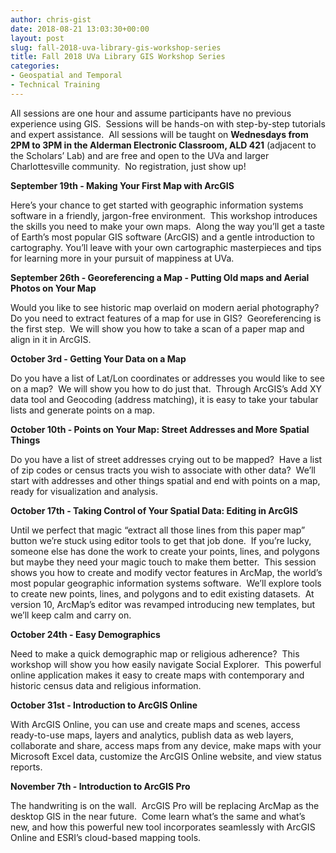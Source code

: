 ```yaml
---
author: chris-gist
date: 2018-08-21 13:03:30+00:00
layout: post
slug: fall-2018-uva-library-gis-workshop-series
title: Fall 2018 UVa Library GIS Workshop Series
categories:
- Geospatial and Temporal
- Technical Training
---
```


All sessions are one hour and assume participants have no previous experience using GIS.  Sessions will be hands-on with step-by-step tutorials and expert assistance.  All sessions will be taught on **Wednesdays from 2PM to 3PM in the Alderman Electronic Classroom, ALD 421** (adjacent to the Scholars’ Lab) and are free and open to the UVa and larger Charlottesville community.  No registration, just show up!

**September 19th - Making Your First Map with ArcGIS**

Here’s your chance to get started with geographic information systems software in a friendly, jargon-free environment.  This workshop introduces the skills you need to make your own maps.  Along the way you’ll get a taste of Earth’s most popular GIS software (ArcGIS) and a gentle introduction to cartography. You’ll leave with your own cartographic masterpieces and tips for learning more in your pursuit of mappiness at UVa.

**September 26th - Georeferencing a Map - Putting Old maps and Aerial Photos on Your Map**

Would you like to see historic map overlaid on modern aerial photography?  Do you need to extract features of a map for use in GIS?  Georeferencing is the first step.  We will show you how to take a scan of a paper map and align in it in ArcGIS.

**October 3rd - Getting Your Data on a Map**

Do you have a list of Lat/Lon coordinates or addresses you would like to see on a map?  We will show you how to do just that.  Through ArcGIS’s Add XY data tool and Geocoding (address matching), it is easy to take your tabular lists and generate points on a map.

**October 10th - Points on Your Map: Street Addresses and More Spatial Things**

Do you have a list of street addresses crying out to be mapped?  Have a list of zip codes or census tracts you wish to associate with other data?  We’ll start with addresses and other things spatial and end with points on a map, ready for visualization and analysis.

**October 17th - Taking Control of Your Spatial Data: Editing in ArcGIS**

Until we perfect that magic “extract all those lines from this paper map” button we’re stuck using editor tools to get that job done.  If you’re lucky, someone else has done the work to create your points, lines, and polygons but maybe they need your magic touch to make them better.  This session shows you how to create and modify vector features in ArcMap, the world’s most popular geographic information systems software.  We’ll explore tools to create new points, lines, and polygons and to edit existing datasets.  At version 10, ArcMap’s editor was revamped introducing new templates, but we’ll keep calm and carry on.

**October 24th - Easy Demographics**

Need to make a quick demographic map or religious adherence?  This workshop will show you how easily navigate Social Explorer.  This powerful online application makes it easy to create maps with contemporary and historic census data and religious information.

**October 31st - Introduction to ArcGIS Online**

With ArcGIS Online, you can use and create maps and scenes, access ready-to-use maps, layers and analytics, publish data as web layers, collaborate and share, access maps from any device, make maps with your Microsoft Excel data, customize the ArcGIS Online website, and view status reports.

**November 7th - Introduction to ArcGIS Pro**

The handwriting is on the wall.  ArcGIS Pro will be replacing ArcMap as the desktop GIS in the near future.  Come learn what’s the same and what’s new, and how this powerful new tool incorporates seamlessly with ArcGIS Online and ESRI’s cloud-based mapping tools.
